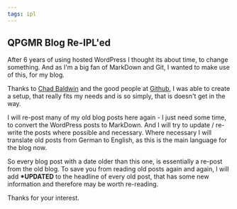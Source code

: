 ```yaml
---
tags: ipl
---
```

## QPGMR Blog Re-IPL'ed

After 6 years of using hosted WordPress I thought its about time, to change something. And as I'm a big fan of MarkDown and Git, I wanted to make use of this, for my blog. 

Thanks to [Chad Baldwin](https://chadbaldwin.net/2021/03/14/how-to-build-a-sql-blog.html) and the good people at [Github](https://pages.github.com), I was able to create a setup, that really fits my needs and is so simply, that is doesn't get in the way.

I will re-post many of my old blog posts here again - I just need some time, to convert the WordPress posts to MarkDown. 
And I will try to update / re-write the posts where possible and necessary.
Where necessary I will translate old posts from German to English, as this is the main language for the blog now. 

So every blog post with a date older than this one, is essentially a re-post from the old blog. 
To save you from reading old posts again and again, I will add **\*UPDATED** to the headline of 
every old post, that has some new information and therefore may be worth re-reading.

Thanks for your interest.
